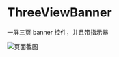 # ThreeViewBanner
一屏三页 banner 控件，并且带指示器


![页面截图](https://upload-images.jianshu.io/upload_images/633041-37f883e07005d376.png?imageMogr2/auto-orient/strip%7CimageView2/2/w/1240)
